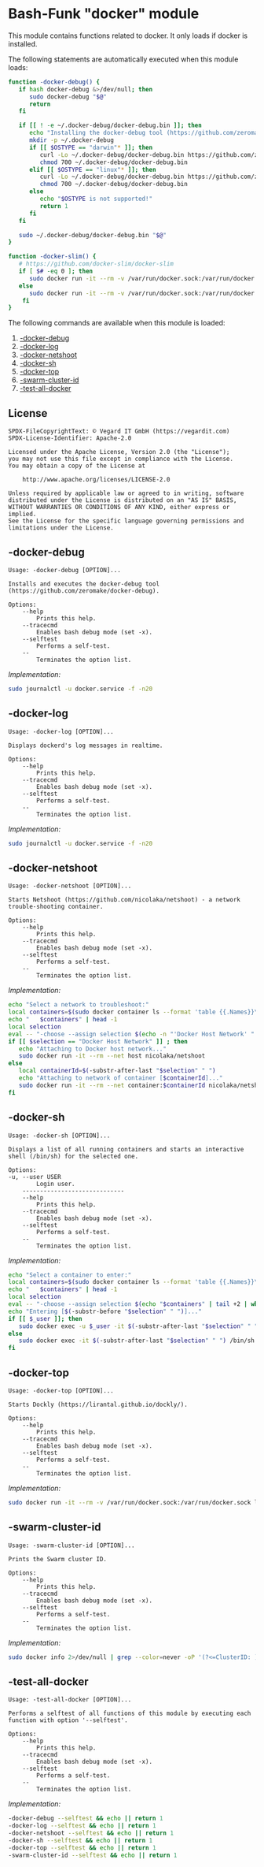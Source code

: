# Bash-Funk "docker" module

[//]: # (THIS FILE IS GENERATED BY BASH-FUNK GENERATOR)

This module contains functions related to docker. It only loads if docker is installed.

The following statements are automatically executed when this module loads:

```bash
function -docker-debug() {
   if hash docker-debug &>/dev/null; then
      sudo docker-debug "$@"
      return
   fi

   if [[ ! -e ~/.docker-debug/docker-debug.bin ]]; then
      echo "Installing the docker-debug tool (https://github.com/zeromake/docker-debug)..."
      mkdir -p ~/.docker-debug
      if [[ $OSTYPE == "darwin"* ]]; then
         curl -Lo ~/.docker-debug/docker-debug.bin https://github.com/zeromake/docker-debug/releases/download/0.6.3/docker-debug-darwin-amd64-upx
         chmod 700 ~/.docker-debug/docker-debug.bin
      elif [[ $OSTYPE == "linux"* ]]; then
         curl -Lo ~/.docker-debug/docker-debug.bin https://github.com/zeromake/docker-debug/releases/download/0.6.3/docker-debug-linux-amd64-upx
         chmod 700 ~/.docker-debug/docker-debug.bin
      else
         echo "$OSTYPE is not supported!"
         return 1
      fi
   fi

   sudo ~/.docker-debug/docker-debug.bin "$@"
}

function -docker-slim() {
   # https://github.com/docker-slim/docker-slim
   if [ $# -eq 0 ]; then
      sudo docker run -it --rm -v /var/run/docker.sock:/var/run/docker.sock dslim/docker-slim help
   else
      sudo docker run -it --rm -v /var/run/docker.sock:/var/run/docker.sock dslim/docker-slim "$@"
    fi
}
```

The following commands are available when this module is loaded:

1. [-docker-debug](#-docker-debug)
1. [-docker-log](#-docker-log)
1. [-docker-netshoot](#-docker-netshoot)
1. [-docker-sh](#-docker-sh)
1. [-docker-top](#-docker-top)
1. [-swarm-cluster-id](#-swarm-cluster-id)
1. [-test-all-docker](#-test-all-docker)


## <a name="license"></a>License

```
SPDX-FileCopyrightText: © Vegard IT GmbH (https://vegardit.com)
SPDX-License-Identifier: Apache-2.0

Licensed under the Apache License, Version 2.0 (the "License");
you may not use this file except in compliance with the License.
You may obtain a copy of the License at

    http://www.apache.org/licenses/LICENSE-2.0

Unless required by applicable law or agreed to in writing, software
distributed under the License is distributed on an "AS IS" BASIS,
WITHOUT WARRANTIES OR CONDITIONS OF ANY KIND, either express or implied.
See the License for the specific language governing permissions and
limitations under the License.
```


## <a name="-docker-debug"></a>-docker-debug

```
Usage: -docker-debug [OPTION]...

Installs and executes the docker-debug tool (https://github.com/zeromake/docker-debug).

Options:
    --help
        Prints this help.
    --tracecmd
        Enables bash debug mode (set -x).
    --selftest
        Performs a self-test.
    --
        Terminates the option list.
```

*Implementation:*
```bash
sudo journalctl -u docker.service -f -n20
```


## <a name="-docker-log"></a>-docker-log

```
Usage: -docker-log [OPTION]...

Displays dockerd's log messages in realtime.

Options:
    --help
        Prints this help.
    --tracecmd
        Enables bash debug mode (set -x).
    --selftest
        Performs a self-test.
    --
        Terminates the option list.
```

*Implementation:*
```bash
sudo journalctl -u docker.service -f -n20
```


## <a name="-docker-netshoot"></a>-docker-netshoot

```
Usage: -docker-netshoot [OPTION]...

Starts Netshoot (https://github.com/nicolaka/netshoot) - a network trouble-shooting container.

Options:
    --help
        Prints this help.
    --tracecmd
        Enables bash debug mode (set -x).
    --selftest
        Performs a self-test.
    --
        Terminates the option list.
```

*Implementation:*
```bash
echo "Select a network to troubleshoot:"
local containers=$(sudo docker container ls --format 'table {{.Names}}\t{{.Image}}\t{{.Status}}\t{{.ID}}' | sort)
echo "   $containers" | head -1
local selection
eval -- "-choose --assign selection $(echo -n "'Docker Host Network' " && echo "$containers" | tail +2 | while read line; do printf "%s" "'$line' "; done)" || return 1
if [[ $selection == "Docker Host Network" ]] ; then
   echo "Attaching to Docker host network..."
   sudo docker run -it --rm --net host nicolaka/netshoot
else
   local containerId=$(-substr-after-last "$selection" " ")
   echo "Attaching to network of container [$containerId]..."
   sudo docker run -it --rm --net container:$containerId nicolaka/netshoot
fi
```


## <a name="-docker-sh"></a>-docker-sh

```
Usage: -docker-sh [OPTION]...

Displays a list of all running containers and starts an interactive shell (/bin/sh) for the selected one.

Options:
-u, --user USER
        Login user.
    -----------------------------
    --help
        Prints this help.
    --tracecmd
        Enables bash debug mode (set -x).
    --selftest
        Performs a self-test.
    --
        Terminates the option list.
```

*Implementation:*
```bash
echo "Select a container to enter:"
local containers=$(sudo docker container ls --format 'table {{.Names}}\t{{.Image}}\t{{.Status}}\t{{.ID}}' | sort)
echo "   $containers" | head -1
local selection
eval -- "-choose --assign selection $(echo "$containers" | tail +2 | while read line; do printf "%s" "'$line' "; done)" || return 1
echo "Entering [$(-substr-before "$selection" " ")]..."
if [[ $_user ]]; then
   sudo docker exec -u $_user -it $(-substr-after-last "$selection" " ") /bin/sh
else
   sudo docker exec -it $(-substr-after-last "$selection" " ") /bin/sh
fi
```


## <a name="-docker-top"></a>-docker-top

```
Usage: -docker-top [OPTION]...

Starts Dockly (https://lirantal.github.io/dockly/).

Options:
    --help
        Prints this help.
    --tracecmd
        Enables bash debug mode (set -x).
    --selftest
        Performs a self-test.
    --
        Terminates the option list.
```

*Implementation:*
```bash
sudo docker run -it --rm -v /var/run/docker.sock:/var/run/docker.sock lirantal/dockly
```


## <a name="-swarm-cluster-id"></a>-swarm-cluster-id

```
Usage: -swarm-cluster-id [OPTION]...

Prints the Swarm cluster ID.

Options:
    --help
        Prints this help.
    --tracecmd
        Enables bash debug mode (set -x).
    --selftest
        Performs a self-test.
    --
        Terminates the option list.
```

*Implementation:*
```bash
sudo docker info 2>/dev/null | grep --color=never -oP '(?<=ClusterID: ).*'
```


## <a name="-test-all-docker"></a>-test-all-docker

```
Usage: -test-all-docker [OPTION]...

Performs a selftest of all functions of this module by executing each function with option '--selftest'.

Options:
    --help
        Prints this help.
    --tracecmd
        Enables bash debug mode (set -x).
    --selftest
        Performs a self-test.
    --
        Terminates the option list.
```

*Implementation:*
```bash
-docker-debug --selftest && echo || return 1
-docker-log --selftest && echo || return 1
-docker-netshoot --selftest && echo || return 1
-docker-sh --selftest && echo || return 1
-docker-top --selftest && echo || return 1
-swarm-cluster-id --selftest && echo || return 1
```

